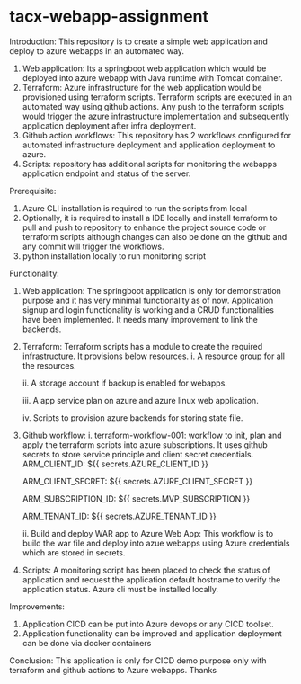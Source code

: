 # tacx-webapp-assignment
Introduction: This repository is to create a simple web application and deploy to azure webapps in an automated way.
1.  Web application: Its a springboot web application which would be deployed into azure webapp with Java runtime with Tomcat container.
2.  Terraform:  Azure infrastructure for the web application would be provisioned using terraform scripts. Terraform scripts are executed in an automated way using github actions. Any push to the terraform scripts would trigger the azure infrastructure implementation and subsequently application deployment after infra         deployment.
3.  Github action workflows: This repository has 2 workflows configured for automated infrastructure deployment and application deployment to azure.
4.  Scripts:  repository has additional scripts for monitoring the webapps application endpoint and status of the server.

Prerequisite: 
1.  Azure CLI installation is required to run the scripts from local
2.  Optionally, it is required to install a IDE locally and install terraform to pull and push to repository to enhance the project source code or terraform scripts although changes can also be done on the github and any commit will trigger the workflows.
3.  python installation locally to run monitoring script

Functionality:
1. Web application: The springboot application is only for demonstration purpose and it has very minimal functionality as of now. Application signup and login functionality is working and a CRUD functionalities have been implemented. It needs many improvement to link the backends.
2. Terraform: Terraform scripts has a module to create the required infrastructure. It provisions below resources.
   i.   A resource group for all the resources.
   
   ii.  A storage account if backup is enabled for webapps.
   
   iii. A app service plan on azure and azure linux web application.
   
   iv.  Scripts to provision azure backends for storing state file.
   
3.  Github workflow:
    i.  terraform-workflow-001: workflow to init, plan and apply the terraform scripts into azure subscriptions. It uses github secrets to store service principle and client secret credentials.
    ARM_CLIENT_ID: ${{ secrets.AZURE_CLIENT_ID }}
    
    ARM_CLIENT_SECRET: ${{ secrets.AZURE_CLIENT_SECRET }}
    
    ARM_SUBSCRIPTION_ID: ${{ secrets.MVP_SUBSCRIPTION }}
    
    ARM_TENANT_ID: ${{ secrets.AZURE_TENANT_ID }}
    
    ii. Build and deploy WAR app to Azure Web App: This workflow is to build the war file and deploy into azue webapps using Azure credentials which are stored in secrets.
    
4.  Scripts:  A monitoring script has been placed to check the status of application and request the application default hostname to verify the application status. Azure cli must be installed locally.

Improvements:
1.  Application CICD can be put into Azure devops or any CICD toolset.
2.  Application functionality can be improved and application deployment can be done via docker containers

Conclusion:
This application is only for CICD demo purpose only with terraform and github actions to Azure webapps.
Thanks
